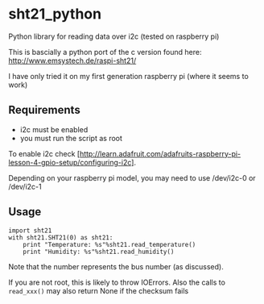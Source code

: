 sht21_python
============

Python library for reading data over i2c (tested on raspberry pi)

This is bascially a python port of the c version found here: http://www.emsystech.de/raspi-sht21/

I have only tried it on my first generation raspberry pi (where it seems to work)

Requirements
------------

* i2c must be enabled
* you must run the script as root

To enable i2c check [http://learn.adafruit.com/adafruits-raspberry-pi-lesson-4-gpio-setup/configuring-i2c].

Depending on your raspberry pi model, you may need to use /dev/i2c-0 or /dev/i2c-1

Usage
-----
    import sht21
    with sht21.SHT21(0) as sht21:
        print "Temperature: %s"%sht21.read_temperature()
        print "Humidity: %s"%sht21.read_humidity()

Note that the number represents the bus number (as discussed).

If you are not root, this is likely to throw IOErrors. Also the calls to `read_xxx()` may also return None
if the checksum fails
